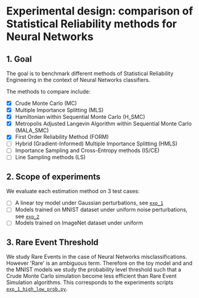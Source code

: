 # Experimental design: comparison of Statistical Reliability methods for Neural Networks

## 1. Goal 

The goal is to benchmark different methods of Statistical Reliability Engineering in the context of Neural Networks classifiers.

The methods to compare include:

- [x] Crude Monte Carlo (MC)
- [x] Multiple Importance Splitting (MLS)
- [x] Hamiltonian within Sequential Monte Carlo (H_SMC)
- [x] Metropolis Adjusted Langevin Algorithm within Sequential Monte Carlo (MALA_SMC)
- [X] First Order Reliability Method (FORM)
- [ ] Hybrid (Gradient-Informed) Multiple Importance Splitting (HMLS)
- [ ] Importance Sampling and Cross-Entropy methods (IS/CE)
- [ ] Line Sampling methods (LS)

## 2. Scope of experiments

We evaluate each estimation method on 3 test cases:

- [ ] A linear toy model under Gaussian perturbations, see [`exp_1`](./exp_1) 
- [ ] Models trained on MNIST dataset under uniform noise perturbations, see [`exp_2`](./exp_2) 
- [ ] Models trained on ImageNet dataset under uniform 

## 3. Rare Event Threshold

We study Rare Events in the case of Neural Networks misclassifications. However 'Rare' is an ambiguous term. Therefore on the toy model and and the MNIST models we study the probability level threshold such that a Crude Monte Carlo simulation become less efficient than Rare Event Simulation algorithms.
This corresponds to the experiments scripts [`exp_1_high_low_prob.py`](./exp_1_high_to_low_prob.py).
